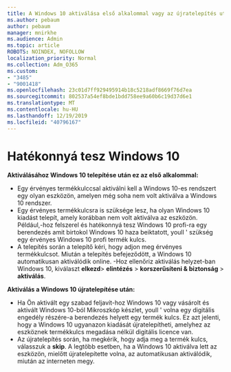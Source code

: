 ```yaml
---
title: A Windows 10 aktiválása első alkalommal vagy az újratelepítés után
ms.author: pebaum
author: pebaum
manager: mnirkhe
ms.audience: Admin
ms.topic: article
ROBOTS: NOINDEX, NOFOLLOW
localization_priority: Normal
ms.collection: Adm_O365
ms.custom:
- "3485"
- "9001418"
ms.openlocfilehash: 23c01d7ff929495914b18c5218adf8669f76d7ea
ms.sourcegitcommit: 802537a54ef8bde1bdd758ee9a60b6c19d37d6e1
ms.translationtype: MT
ms.contentlocale: hu-HU
ms.lasthandoff: 12/19/2019
ms.locfileid: "40796167"
---
```

# <a name="activate-windows-10"></a>Hatékonnyá tesz Windows 10

**Aktiválásához Windows 10 telepítése után ez az első alkalommal:**

- Egy érvényes termékkulccsal aktiválni kell a Windows 10-es rendszert egy olyan eszközön, amelyen még soha nem volt aktiválva a Windows 10 rendszer.
- Egy érvényes termékkulcsra is szüksége lesz, ha olyan Windows 10 kiadást telepít, amely korábban nem volt aktiválva az eszközön. Például,-hoz felszerel és hatékonnyá tesz Windows 10 profi-ra egy berendezés amit birtokol Windows 10 haza beiktatott, youll ' szükség egy érvényes Windows 10 profi termék kulcs.
- A telepítés során a telepítő kéri, hogy adjon meg érvényes termékkulcsot. Miután a telepítés befejeződött, a Windows 10 automatikusan aktiválódik online. -Hoz ellenőriz aktiválás helyzet-ban Windows 10, kiválaszt **elkezd**> **elintézés** > **korszerűsíteni & biztonság** > **aktiválás**.

**Aktiválás a Windows 10 újratelepítése után:**

- Ha Ön aktivált egy szabad feljavít-hoz Windows 10 vagy vásárolt és aktivált Windows 10-ból Mikroszkóp készlet, youll ' volna egy digitális engedély részére-a berendezés helyett egy termék kulcs. Ez azt jelenti, hogy a Windows 10 ugyanazon kiadását újratelepítheti, amelyhez az eszköznek termékkulcs megadása nélkül digitális licence van.
- Az újratelepítés során, ha megkérik, hogy adja meg a termék kulcs, válasszuk a **skip**. A legtöbb esetben, ha a Windows 10 aktiválva lett az eszközön, mielőtt újratelepítette volna, az automatikusan aktiválódik, miután az interneten megy.
